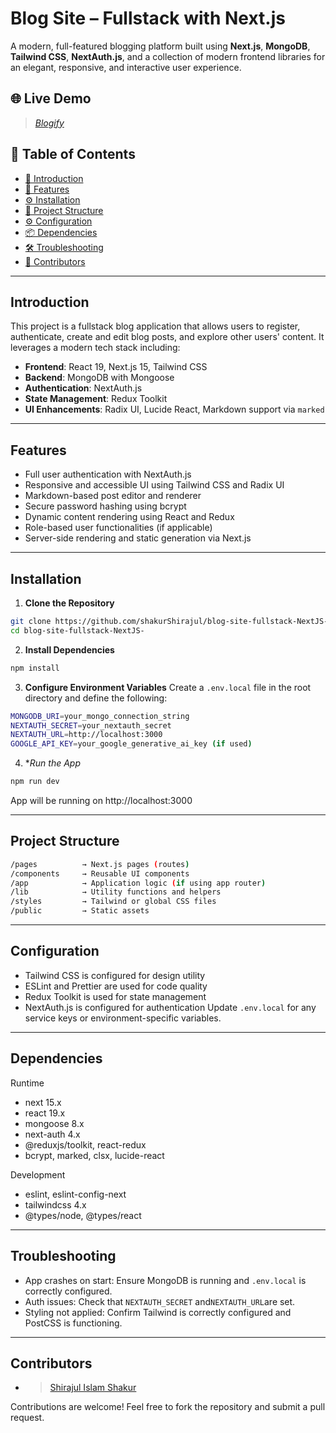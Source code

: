 # Blog Site – Fullstack with Next.js

A modern, full-featured blogging platform built using **Next.js**, **MongoDB**, **Tailwind CSS**, **NextAuth.js**, and a collection of modern frontend libraries for an elegant, responsive, and interactive user experience.

## 🌐 Live Demo

> [_Blogify_](https://blog-site-fullstack-next-js.vercel.app)

## 📑 Table of Contents

- [🧰 Introduction](#introduction)
- [🚀 Features](#features)
- [⚙️ Installation](#installation)
- [📁 Project Structure](#project-structure)
- [⚙️ Configuration](#configuration)
- [📦 Dependencies](#dependencies)
- [🛠️ Troubleshooting](#troubleshooting)
- [👥 Contributors](#contributors)

---

## Introduction

This project is a fullstack blog application that allows users to register, authenticate, create and edit blog posts, and explore other users' content. It leverages a modern tech stack including:

- **Frontend**: React 19, Next.js 15, Tailwind CSS
- **Backend**: MongoDB with Mongoose
- **Authentication**: NextAuth.js
- **State Management**: Redux Toolkit
- **UI Enhancements**: Radix UI, Lucide React, Markdown support via `marked`

---

## Features

- Full user authentication with NextAuth.js
- Responsive and accessible UI using Tailwind CSS and Radix UI
- Markdown-based post editor and renderer
- Secure password hashing using bcrypt
- Dynamic content rendering using React and Redux
- Role-based user functionalities (if applicable)
- Server-side rendering and static generation via Next.js

---

## Installation

1. **Clone the Repository**

```bash
git clone https://github.com/shakurShirajul/blog-site-fullstack-NextJS-.git
cd blog-site-fullstack-NextJS-
```

2. **Install Dependencies**

```bash
npm install
```

3. **Configure Environment Variables**
   Create a `.env.local` file in the root directory and define the following:

```bash
MONGODB_URI=your_mongo_connection_string
NEXTAUTH_SECRET=your_nextauth_secret
NEXTAUTH_URL=http://localhost:3000
GOOGLE_API_KEY=your_google_generative_ai_key (if used)
```

4. \*_Run the App_

```bash
npm run dev
```

App will be running on http://localhost:3000

---

## Project Structure

```bash
/pages          → Next.js pages (routes)
/components     → Reusable UI components
/app            → Application logic (if using app router)
/lib            → Utility functions and helpers
/styles         → Tailwind or global CSS files
/public         → Static assets
```

---

## Configuration

- Tailwind CSS is configured for design utility
- ESLint and Prettier are used for code quality
- Redux Toolkit is used for state management
- NextAuth.js is configured for authentication
  Update `.env.local` for any service keys or environment-specific variables.

---

## Dependencies

Runtime

- next 15.x
- react 19.x
- mongoose 8.x
- next-auth 4.x
- @reduxjs/toolkit, react-redux
- bcrypt, marked, clsx, lucide-react

Development

- eslint, eslint-config-next
- tailwindcss 4.x
- @types/node, @types/react

---

## Troubleshooting

- App crashes on start: Ensure MongoDB is running and `.env.local` is correctly configured.
- Auth issues: Check that `NEXTAUTH_SECRET` and`NEXTAUTH_URL`are set.
- Styling not applied: Confirm Tailwind is correctly configured and PostCSS is functioning.

---

## Contributors

- > [Shirajul Islam Shakur](https:github.com/shakurShirajul)

Contributions are welcome! Feel free to fork the repository and submit a pull request.
